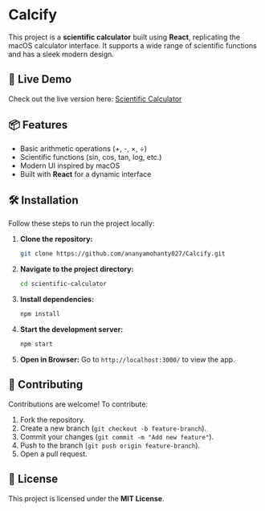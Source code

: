 # Calcify

This project is a **scientific calculator** built using **React**, replicating the macOS calculator interface. It supports a wide range of scientific functions and has a sleek modern design.

## 🚀 Live Demo
Check out the live version here: [Scientific Calculator](https://scientific-calculator-s8gn.vercel.app/)

## 📦 Features
- Basic arithmetic operations (+, -, ×, ÷)
- Scientific functions (sin, cos, tan, log, etc.)
- Modern UI inspired by macOS
- Built with **React** for a dynamic interface

## 🛠️ Installation
Follow these steps to run the project locally:

1. **Clone the repository:**
   ```bash
   git clone https://github.com/ananyamohanty027/Calcify.git
   ```
2. **Navigate to the project directory:**
   ```bash
   cd scientific-calculator
   ```
3. **Install dependencies:**
   ```bash
   npm install
   ```
4. **Start the development server:**
   ```bash
   npm start
   ```
5. **Open in Browser:**
   Go to `http://localhost:3000/` to view the app.

## 🤝 Contributing
Contributions are welcome! To contribute:
1. Fork the repository.
2. Create a new branch (`git checkout -b feature-branch`).
3. Commit your changes (`git commit -m "Add new feature"`).
4. Push to the branch (`git push origin feature-branch`).
5. Open a pull request.

## 📄 License
This project is licensed under the **MIT License**.


